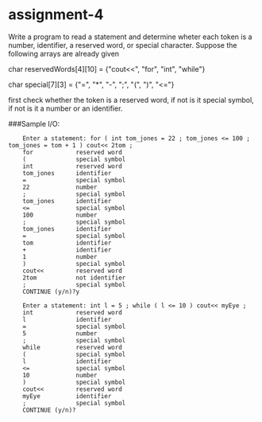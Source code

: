 # assignment-4

Write a program to read a statement and determine wheter each token is a number, identifier, a reserved word, or special character. Suppose the following arrays are already given

char reservedWords[4][10] = {"cout<<", "for", "int", "while"}

char special[7][3] = {"=", "*", "-", ";", "(", ")", "<="}

first check whether the token is a reserved word, if not is it special symbol, if not is it a number or an identifier.

###Sample I/O:

        Enter a statement: for ( int tom_jones = 22 ; tom_jones <= 100 ; tom_jones = tom + 1 ) cout<< 2tom ;
        for            reserved word
        (              special symbol
        int            reserved word
        tom_jones      identifier
        =              special symbol
        22             number
        ;              special symbol
        tom_jones      identifier
        <=             special symbol
        100            number
        ;              special symbol
        tom_jones      identifier
        =              special symbol
        tom            identifier
        +              identifier
        1              number
        )              special symbol
        cout<<         reserved word
        2tom           not identifier
        ;              special symbol
        CONTINUE (y/n)?y
        
        Enter a statement: int l = 5 ; while ( l <= 10 ) cout<< myEye ;
        int            reserved word
        l              identifier
        =              special symbol
        5              number
        ;              special symbol
        while          reserved word
        (              special symbol
        l              identifier
        <=             special symbol
        10             number
        )              special symbol
        cout<<         reserved word
        myEye          identifier
        ;              special symbol
        CONTINUE (y/n)?
